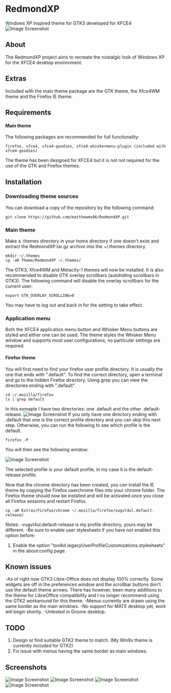 # RedmondXP

Windows XP inspired theme for GTK3 developed for XFCE4
![Image Screenshot](https://github.com/matthewmx86/RedmondXP/blob/main/Screenshots/0.png)

## About
The RedmondXP project aims to recreate the nostalgic look of Windows XP for the XFCE4 desktop environment. 

## Extras
Included with the main theme package are the GTK theme, the Xfce4WM theme and the Firefox IE theme.

## Requirements
#### Main theme
The following packages are recommended for full functionality:
```
firefox, xfce4, xfce4-goodies, xfce4-whiskermenu-plugin (included with xfce4-goodies)
```
The theme has been designed for XFCE4 but it is not not required
for the use of the GTK and Firefox themes.  

## Installation

### Downloading theme sources
You can download a copy of the repository by the following command:
```
git clone https://github.com/matthewmx86/RedmondXP.git
```

### Main theme
Make a .themes directory in your home directory if one doesn't exist and extract the RedmondXP.tar.gz archive into 
the ~/.themes directory.
```
mkdir ~/.themes
cp -aR Theme/RedmondXP ~/.themes/
```
The GTK3, Xfce4WM and Metacity-1 themes will now be installed.
It is also recommended to disable GTK overlay scrollbars (autohiding scrollbars in GTK3). The following command
will disable the overlay scrollbars for the current user:
```
export GTK_OVERLAY_SCROLLING=0
```
You may have to log out and back in for the setting to take effect.

### Application menu
Both the XFCE4 application menu button and Whisker Menu buttons are styled and either one can be used. The theme styles
the Whisker Menu window and supports most user configurations, no particular settings are required. 

#### Firefox theme
You will first need to find your firefox user profile directory. It is usually the one that ends with ".default".
To find the correct directory, open a terminal and go to the hidden Firefox directory. Using grep you can view the directories
ending with ".default".
```
cd ~/.mozilla/firefox
ls | grep default
```
In this exmaple I have two directories: one .default and the other .default-release. 
![Image Screenshot](https://github.com/matthewmx86/Redmond97/blob/master/Screenshots/console.png)
If you only have one directory ending with .default that one is the correct profile directory and you can skip
this next step. Otherwise, you can run the following to see which profile is the default.
```
firefox -P
```
You will then see the following window:

![Image Screenshot](https://github.com/matthewmx86/Redmond97/blob/master/Screenshots/firefox.png)

The selected profile is your default profile, in my case it is the default-release profile.

Now that the chrome directory has been created, you can install the IE theme by copying the Firefox userchrome files into your chrome folder.
The Firefox theme should now be installed and will be activated once you close all Firefox sessions and restart Firefox.

```
cp -aR Extras/Firefox/chrome ~/.mozilla/firefox/vugvl4ul.default-release/
```

Notes:
-vugvl4ul.default-release is my  profile directory, yours may be different.
-Be sure to enable user stylesheets if you have not enabled this option before:
1. Enable the option "toolkit.legacyUserProfileCustomizations.stylesheets" in the about:config page.

## Known issues
-As of right now GTK3 Libre-Office does not display 100% correctly. Some widgets are off in the preferences 
window and the scrollbar buttons don't use the default theme arrows. There has however, been many additions to the theme for LibreOffice compatibility
and I no longer recommend using the GTK2 workaround for this theme.
-Menus currently are drawn using the same border as the main windows.
-No support for MATE desktop yet, work will begin shortly.
-Untested in Gnome desktop.

## TODO
1. Design or find suitable GTK2 theme to match. (My Win9x theme is currently included for GTK2)
2. Fix issue with menus having the same border as main windows.

## Screenshots
![Image Screenshot](https://github.com/matthewmx86/RedmondXP/blob/main/Screenshots/Screenshot2.png)
![Image Screenshot](https://github.com/matthewmx86/RedmondXP/blob/main/Screenshots/Screenshot1.png)
![Image Screenshot](https://github.com/matthewmx86/RedmondXP/blob/main/Screenshots/Screenshot3.png)
![Image Screenshot](https://github.com/matthewmx86/RedmondXP/blob/main/Screenshots/Screenshot4.png)
